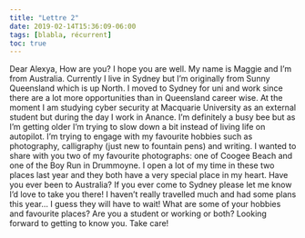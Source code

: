 ```yaml
---
title: "Lettre 2"
date: 2019-02-14T15:36:09-06:00
tags: [blabla, récurrent]
toc: true
---
```

Dear Alexya, 
How are you? I hope you are well. My name is Maggie and I’m from Australia. Currently I live in Sydney but I’m originally from Sunny Queensland which is up North. I moved to Sydney for uni and work since there are a lot more opportunities than in Queensland career wise. At the moment I am studying cyber security at Macquarie University as an external student but during the day I work in Anance. I’m definitely a busy bee but as I’m getting older I’m trying to slow down a bit instead of living life on autopilot. I’m trying to engage with my favourite hobbies such as photography, calligraphy (just new to fountain pens) and writing. I wanted to share with you two of my favourite photographs: one of Coogee Beach and one of the Boy Run in Drummoyne. I open a lot of my time in these two places last year and they both have a very special place in my heart. Have you ever been to Australia? If you ever come to Sydney please let me know I’d love to take you there! I haven’t really travelled much and had some plans this year… I guess they will have to wait! What are some of your hobbies and favourite places? Are you a student or working or both? Looking forward to getting to know you. Take care!

